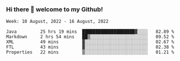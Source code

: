 ### Hi there 👋 welcome to my Github! 

<!--START_SECTION:waka-->
```text
Week: 10 August, 2022 - 16 August, 2022

Java         25 hrs 19 mins  ████████████████████▓░░░░   82.89 % 
Markdown     2 hrs 54 mins   ██▒░░░░░░░░░░░░░░░░░░░░░░   09.52 % 
XML          49 mins         ▓░░░░░░░░░░░░░░░░░░░░░░░░   02.67 % 
FTL          43 mins         ▓░░░░░░░░░░░░░░░░░░░░░░░░   02.38 % 
Properties   22 mins         ▒░░░░░░░░░░░░░░░░░░░░░░░░   01.21 % 
```
<!--END_SECTION:waka-->
